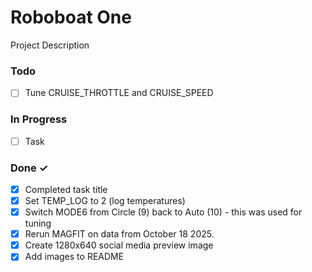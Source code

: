 # Roboboat One

Project Description

### Todo

- [ ] Tune CRUISE_THROTTLE and CRUISE_SPEED

### In Progress
- [ ] Task

### Done ✓
- [x] Completed task title  
- [x] Set TEMP_LOG to 2 (log temperatures)
- [x] Switch MODE6 from Circle (9) back to Auto (10) - this was used for tuning
- [x] Rerun MAGFIT on data from October 18 2025.
- [x] Create 1280x640 social media preview image
- [x] Add images to README
